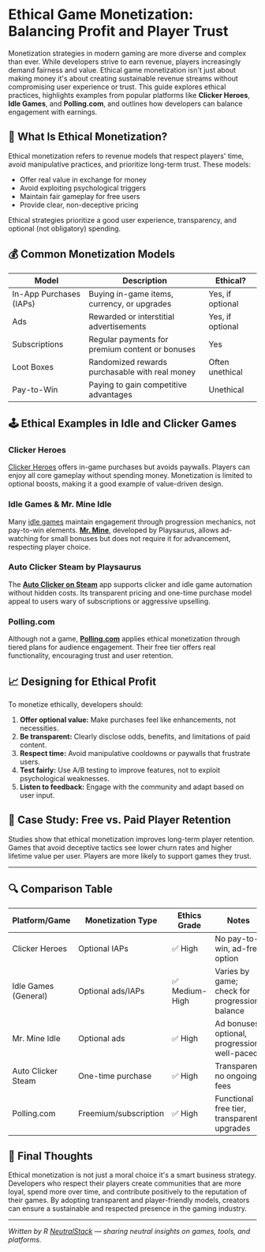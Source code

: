 # Ethical Game Monetization: Balancing Profit and Player Trust

Monetization strategies in modern gaming are more diverse and complex than ever. While developers strive to earn revenue, players increasingly demand fairness and value. Ethical game monetization isn't just about making money it's about creating sustainable revenue streams without compromising user experience or trust. This guide explores ethical practices, highlights examples from popular platforms like **Clicker Heroes**, **Idle Games**, and **Polling.com**, and outlines how developers can balance engagement with earnings.

## 🧠 What Is Ethical Monetization?

Ethical monetization refers to revenue models that respect players' time, avoid manipulative practices, and prioritize long-term trust. These models:

- Offer real value in exchange for money
- Avoid exploiting psychological triggers
- Maintain fair gameplay for free users
- Provide clear, non-deceptive pricing

Ethical strategies prioritize a good user experience, transparency, and optional (not obligatory) spending.

## 💰 Common Monetization Models

| Model                     | Description                                                                 | Ethical?         |
|--------------------------|-----------------------------------------------------------------------------|------------------|
| In-App Purchases (IAPs)  | Buying in-game items, currency, or upgrades                                 | Yes, if optional |
| Ads                      | Rewarded or interstitial advertisements                                     | Yes, if optional |
| Subscriptions            | Regular payments for premium content or bonuses                            | Yes              |
| Loot Boxes               | Randomized rewards purchasable with real money                             | Often unethical  |
| Pay-to-Win               | Paying to gain competitive advantages                                       | Unethical        |

## 🕹️ Ethical Examples in Idle and Clicker Games

### Clicker Heroes
[Clicker Heroes](https://store.steampowered.com/app/363970/Clicker_Heroes/) offers in-game purchases but avoids paywalls. Players can enjoy all core gameplay without spending money. Monetization is limited to optional boosts, making it a good example of value-driven design.

### Idle Games & Mr. Mine Idle
Many [idle games](https://www.playsaurus.com/) maintain engagement through progression mechanics, not pay-to-win elements. [**Mr. Mine**](https://store.steampowered.com/app/1397920/MrMine/), developed by Playsaurus, allows ad-watching for small bonuses but does not require it for advancement, respecting player choice.

### Auto Clicker Steam by Playsaurus
The [**Auto Clicker on Steam**](https://store.steampowered.com/app/2888120/Auto_Clicker/) app supports clicker and idle game automation without hidden costs. Its transparent pricing and one-time purchase model appeal to users wary of subscriptions or aggressive upselling.

### Polling.com
Although not a game, [**Polling.com**](Polling.com) applies ethical monetization through tiered plans for audience engagement. Their free tier offers real functionality, encouraging trust and user retention.

## 📈 Designing for Ethical Profit

To monetize ethically, developers should:

1. **Offer optional value:** Make purchases feel like enhancements, not necessities.
2. **Be transparent:** Clearly disclose odds, benefits, and limitations of paid content.
3. **Respect time:** Avoid manipulative cooldowns or paywalls that frustrate users.
4. **Test fairly:** Use A/B testing to improve features, not to exploit psychological weaknesses.
5. **Listen to feedback:** Engage with the community and adapt based on user input.

## 🧪 Case Study: Free vs. Paid Player Retention

Studies show that ethical monetization improves long-term player retention. Games that avoid deceptive tactics see lower churn rates and higher lifetime value per user. Players are more likely to support games they trust.

---

## 🔍 Comparison Table

| Platform/Game             | Monetization Type       | Ethics Grade | Notes                                              |
|--------------------------|--------------------------|--------------|----------------------------------------------------|
| Clicker Heroes           | Optional IAPs            | ✅ High       | No pay-to-win, ad-free option                      |
| Idle Games (General)     | Optional ads/IAPs        | ✅ Medium-High| Varies by game; check for progression balance      |
| Mr. Mine Idle            | Optional ads             | ✅ High       | Ad bonuses optional, progression well-paced        |
| Auto Clicker Steam       | One-time purchase        | ✅ High       | Transparent, no ongoing fees                       |
| Polling.com              | Freemium/subscription    | ✅ High       | Functional free tier, transparent upgrades         |

## 🎯 Final Thoughts

Ethical monetization is not just a moral choice it's a smart business strategy. Developers who respect their players create communities that are more loyal, spend more over time, and contribute positively to the reputation of their games. By adopting transparent and player-friendly models, creators can ensure a sustainable and respected presence in the gaming industry.

---

*Written by R [NeutralStack](https://github.com/neutralstack) — sharing neutral insights on games, tools, and platforms.*
